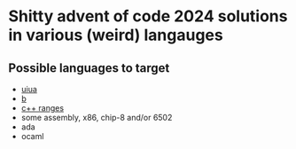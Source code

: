 # Shitty advent of code 2024 solutions in various (weird) langauges

## Possible languages to target

- [uiua](https://www.uiua.org/)
- [b](https://github.com/tlack/b-decoded)
- [c++ ranges](https://en.cppreference.com/w/cpp/ranges)
- some assembly, x86, chip-8 and/or 6502
- ada
- ocaml
